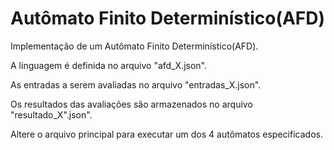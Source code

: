 # Autômato Finito Determinístico(AFD)

Implementação de um Autômato Finito Determinístico(AFD).

A linguagem é definida no arquivo "afd_X.json".

As entradas a serem avaliadas no arquivo "entradas_X.json".

Os resultados das avaliações são armazenados no arquivo "resultado_X".json".

Altere o arquivo principal para executar um dos 4 autômatos especificados.